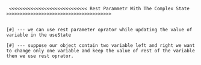 
     <<<<<<<<<<<<<<<<<<<<<<<<<<<<< Rest Parammetr With The Complex State >>>>>>>>>>>>>>>>>>>>>>>>>>>>>>>>>>>>>>>


    [#] --- we can use rest parameter oprator while updating the value of variable in the useState 

    [#] --- suppose our object contain two variable left and right we want to change only one variable and keep the value of rest of the variable then we use rest oprator. 



